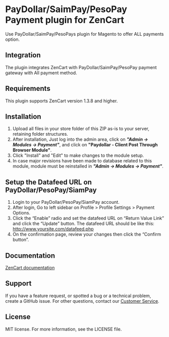 # PayDollar/SaimPay/PesoPay Payment plugin for ZenCart
Use PayDollar/SaimPay/PesoPays plugin for Magento to offer ALL payments option.

## Integration
The plugin integrates ZenCart with PayDollar/SaimPay/PesoPay payment gateway with All payment method.

## Requirements
This plugin supports ZenCart version 1.3.8 and higher.

## Installation
1.	Upload all files in your store folder of this ZIP as-is to your server, retaining folder structures.
2.	After  installation,  Just log into the admin area, click on ***"Admin -> Modules -> Payment"***, and click on **"Paydollar - Client Post Through Browser Module"**.
3.	Click "Install" and "Edit" to make changes to the module setup.
4.	In case major revisions have been made to database related to this module, module must be reinstalled in ***"Admin -> Modules -> Payment"***.

## Setup the Datafeed URL on PayDollar/PesoPay/SiamPay
 1. Login to your PayDollar/PesoPay/SiamPay account.
 2. After login, Go to left sidebar on Profile > Profile Settings > Payment Options.
 3. Click the “Enable” radio and set the datafeed URL on “Return Value Link” and click the “Update” button. The datafeed URL should be like this: http://www.yoursite.com/datafeed.php
 4. On the confirmation page, review your changes then click the “Confirm button”.

 ## Documentation
[ZenCart documentation](https://github.com/asiapay-lib/asiapay-ZenCart/blob/master/PayDollar_PayGate_Integration_Guide_(Zen%20Cart%20v1.3.8)_1.0.doc?raw=true)

## Support
If you have a feature request, or spotted a bug or a technical problem, create a GitHub issue. For other questions, contact our [Customer Service](https://www.paydollar.com/en/contactus.html).

## License
MIT license. For more information, see the LICENSE file.
